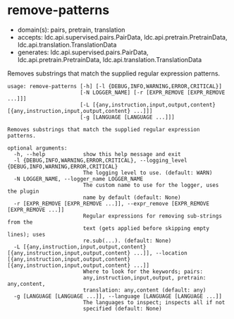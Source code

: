 # remove-patterns

* domain(s): pairs, pretrain, translation
* accepts: ldc.api.supervised.pairs.PairData, ldc.api.pretrain.PretrainData, ldc.api.translation.TranslationData
* generates: ldc.api.supervised.pairs.PairData, ldc.api.pretrain.PretrainData, ldc.api.translation.TranslationData

Removes substrings that match the supplied regular expression patterns.

```
usage: remove-patterns [-h] [-l {DEBUG,INFO,WARNING,ERROR,CRITICAL}]
                       [-N LOGGER_NAME] [-r [EXPR_REMOVE [EXPR_REMOVE ...]]]
                       [-L [{any,instruction,input,output,content} [{any,instruction,input,output,content} ...]]]
                       [-g [LANGUAGE [LANGUAGE ...]]]

Removes substrings that match the supplied regular expression patterns.

optional arguments:
  -h, --help            show this help message and exit
  -l {DEBUG,INFO,WARNING,ERROR,CRITICAL}, --logging_level {DEBUG,INFO,WARNING,ERROR,CRITICAL}
                        The logging level to use. (default: WARN)
  -N LOGGER_NAME, --logger_name LOGGER_NAME
                        The custom name to use for the logger, uses the plugin
                        name by default (default: None)
  -r [EXPR_REMOVE [EXPR_REMOVE ...]], --expr_remove [EXPR_REMOVE [EXPR_REMOVE ...]]
                        Regular expressions for removing sub-strings from the
                        text (gets applied before skipping empty lines); uses
                        re.sub(...). (default: None)
  -L [{any,instruction,input,output,content} [{any,instruction,input,output,content} ...]], --location [{any,instruction,input,output,content} [{any,instruction,input,output,content} ...]]
                        Where to look for the keywords; pairs:
                        any,instruction,input,output, pretrain: any,content,
                        translation: any,content (default: any)
  -g [LANGUAGE [LANGUAGE ...]], --language [LANGUAGE [LANGUAGE ...]]
                        The languages to inspect; inspects all if not
                        specified (default: None)
```
